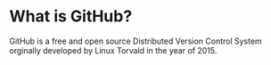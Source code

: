 # What is GitHub?
GitHub is a free and open source Distributed Version Control System orginally developed by Linux Torvald in the year of 2015.
